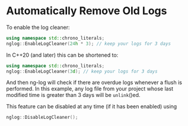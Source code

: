 # Automatically Remove Old Logs

To enable the log cleaner:

``` cpp
using namespace std::chrono_literals;
nglog::EnableLogCleaner(24h * 3); // keep your logs for 3 days
```

In C++20 (and later) this can be shortened to:

``` cpp
using namespace std::chrono_literals;
nglog::EnableLogCleaner(3d); // keep your logs for 3 days
```

And then ng-log will check if there are overdue logs whenever a flush is
performed. In this example, any log file from your project whose last modified
time is greater than 3 days will be `unlink`()ed.

This feature can be disabled at any time (if it has been enabled) using
``` cpp
nglog::DisableLogCleaner();
```
